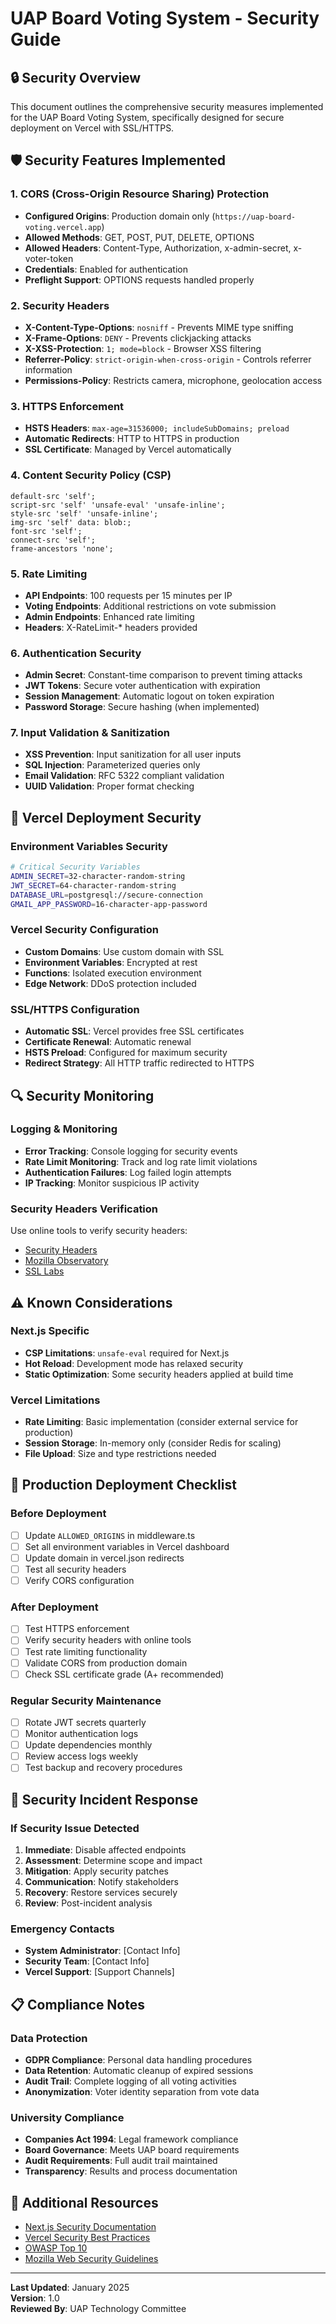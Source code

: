 # UAP Board Voting System - Security Guide

## 🔒 Security Overview

This document outlines the comprehensive security measures implemented for the UAP Board Voting System, specifically designed for secure deployment on Vercel with SSL/HTTPS.

## 🛡️ Security Features Implemented

### 1. CORS (Cross-Origin Resource Sharing) Protection
- **Configured Origins**: Production domain only (`https://uap-board-voting.vercel.app`)
- **Allowed Methods**: GET, POST, PUT, DELETE, OPTIONS
- **Allowed Headers**: Content-Type, Authorization, x-admin-secret, x-voter-token
- **Credentials**: Enabled for authentication
- **Preflight Support**: OPTIONS requests handled properly

### 2. Security Headers
- **X-Content-Type-Options**: `nosniff` - Prevents MIME type sniffing
- **X-Frame-Options**: `DENY` - Prevents clickjacking attacks
- **X-XSS-Protection**: `1; mode=block` - Browser XSS filtering
- **Referrer-Policy**: `strict-origin-when-cross-origin` - Controls referrer information
- **Permissions-Policy**: Restricts camera, microphone, geolocation access

### 3. HTTPS Enforcement
- **HSTS Headers**: `max-age=31536000; includeSubDomains; preload`
- **Automatic Redirects**: HTTP to HTTPS in production
- **SSL Certificate**: Managed by Vercel automatically

### 4. Content Security Policy (CSP)
```
default-src 'self';
script-src 'self' 'unsafe-eval' 'unsafe-inline';
style-src 'self' 'unsafe-inline';
img-src 'self' data: blob:;
font-src 'self';
connect-src 'self';
frame-ancestors 'none';
```

### 5. Rate Limiting
- **API Endpoints**: 100 requests per 15 minutes per IP
- **Voting Endpoints**: Additional restrictions on vote submission
- **Admin Endpoints**: Enhanced rate limiting
- **Headers**: X-RateLimit-* headers provided

### 6. Authentication Security
- **Admin Secret**: Constant-time comparison to prevent timing attacks
- **JWT Tokens**: Secure voter authentication with expiration
- **Session Management**: Automatic logout on token expiration
- **Password Storage**: Secure hashing (when implemented)

### 7. Input Validation & Sanitization
- **XSS Prevention**: Input sanitization for all user inputs
- **SQL Injection**: Parameterized queries only
- **Email Validation**: RFC 5322 compliant validation
- **UUID Validation**: Proper format checking

## 🚀 Vercel Deployment Security

### Environment Variables Security
```bash
# Critical Security Variables
ADMIN_SECRET=32-character-random-string
JWT_SECRET=64-character-random-string
DATABASE_URL=postgresql://secure-connection
GMAIL_APP_PASSWORD=16-character-app-password
```

### Vercel Security Configuration
- **Custom Domains**: Use custom domain with SSL
- **Environment Variables**: Encrypted at rest
- **Functions**: Isolated execution environment
- **Edge Network**: DDoS protection included

### SSL/HTTPS Configuration
- **Automatic SSL**: Vercel provides free SSL certificates
- **Certificate Renewal**: Automatic renewal
- **HSTS Preload**: Configured for maximum security
- **Redirect Strategy**: All HTTP traffic redirected to HTTPS

## 🔍 Security Monitoring

### Logging & Monitoring
- **Error Tracking**: Console logging for security events
- **Rate Limit Monitoring**: Track and log rate limit violations
- **Authentication Failures**: Log failed login attempts
- **IP Tracking**: Monitor suspicious IP activity

### Security Headers Verification
Use online tools to verify security headers:
- [Security Headers](https://securityheaders.com/)
- [Mozilla Observatory](https://observatory.mozilla.org/)
- [SSL Labs](https://www.ssllabs.com/ssltest/)

## ⚠️ Known Considerations

### Next.js Specific
- **CSP Limitations**: `unsafe-eval` required for Next.js
- **Hot Reload**: Development mode has relaxed security
- **Static Optimization**: Some security headers applied at build time

### Vercel Limitations
- **Rate Limiting**: Basic implementation (consider external service for production)
- **Session Storage**: In-memory only (consider Redis for scaling)
- **File Upload**: Size and type restrictions needed

## 🔧 Production Deployment Checklist

### Before Deployment
- [ ] Update `ALLOWED_ORIGINS` in middleware.ts
- [ ] Set all environment variables in Vercel dashboard
- [ ] Update domain in vercel.json redirects
- [ ] Test all security headers
- [ ] Verify CORS configuration

### After Deployment
- [ ] Test HTTPS enforcement
- [ ] Verify security headers with online tools
- [ ] Test rate limiting functionality
- [ ] Validate CORS from production domain
- [ ] Check SSL certificate grade (A+ recommended)

### Regular Security Maintenance
- [ ] Rotate JWT secrets quarterly
- [ ] Monitor authentication logs
- [ ] Update dependencies monthly
- [ ] Review access logs weekly
- [ ] Test backup and recovery procedures

## 🚨 Security Incident Response

### If Security Issue Detected
1. **Immediate**: Disable affected endpoints
2. **Assessment**: Determine scope and impact
3. **Mitigation**: Apply security patches
4. **Communication**: Notify stakeholders
5. **Recovery**: Restore services securely
6. **Review**: Post-incident analysis

### Emergency Contacts
- **System Administrator**: [Contact Info]
- **Security Team**: [Contact Info]
- **Vercel Support**: [Support Channels]

## 📋 Compliance Notes

### Data Protection
- **GDPR Compliance**: Personal data handling procedures
- **Data Retention**: Automatic cleanup of expired sessions
- **Audit Trail**: Complete logging of all voting activities
- **Anonymization**: Voter identity separation from vote data

### University Compliance
- **Companies Act 1994**: Legal framework compliance
- **Board Governance**: Meets UAP board requirements
- **Audit Requirements**: Full audit trail maintained
- **Transparency**: Results and process documentation

## 🔗 Additional Resources

- [Next.js Security Documentation](https://nextjs.org/docs/advanced-features/security-headers)
- [Vercel Security Best Practices](https://vercel.com/docs/security)
- [OWASP Top 10](https://owasp.org/www-project-top-ten/)
- [Mozilla Web Security Guidelines](https://infosec.mozilla.org/guidelines/web_security)

---

**Last Updated**: January 2025  
**Version**: 1.0  
**Reviewed By**: UAP Technology Committee
